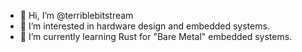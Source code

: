 - 👋 Hi, I’m @terriblebitstream
- 👀 I’m interested in hardware design and embedded systems.
- 🌱 I’m currently learning Rust for "Bare Metal" embedded systems.


<!---
terriblebitstream/terriblebitstream is a ✨ special ✨ repository because its `README.md` (this file) appears on your GitHub profile.
You can click the Preview link to take a look at your changes.
--->
